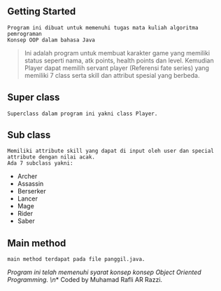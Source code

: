 ## Getting Started
    Program ini dibuat untuk memenuhi tugas mata kuliah algoritma pemrograman
    Konsep OOP dalam bahasa Java
> Ini adalah program untuk membuat karakter game yang memiliki status seperti nama, atk points, health points dan level.
> Kemudian Player dapat memilih servant player (Referensi fate series) yang memiliki 7 class serta skill dan attribut spesial yang berbeda.

## Super class
    Superclass dalam program ini yakni class Player.
## Sub class
    Memiliki attribute skill yang dapat di input oleh user dan special attribute dengan nilai acak.
    Ada 7 subclass yakni:
- Archer
- Assassin
- Berserker
- Lancer
- Mage
- Rider
- Saber
## Main method
    main method terdapat pada file panggil.java.

*Program ini telah memenuhi syarat konsep konsep Object Oriented Programming.
\n** Coded by Muhamad Rafli AR Razzi.
